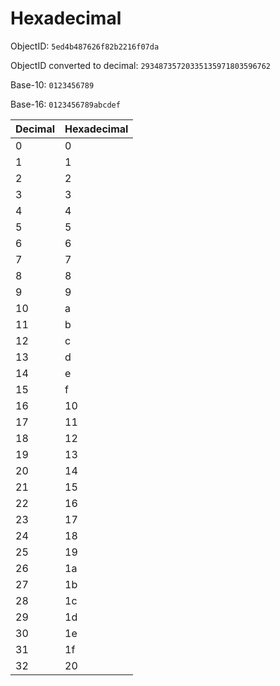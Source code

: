 # Hexadecimal

ObjectID: `5ed4b487626f82b2216f07da`

ObjectID converted to decimal: `29348735720335135971803596762`

Base-10: `0123456789`

Base-16: `0123456789abcdef`

| Decimal | Hexadecimal |
|---------|-------------|
| 0       | 0           |
| 1       | 1           |
| 2       | 2           |
| 3       | 3           |
| 4       | 4           |
| 5       | 5           |
| 6       | 6           |
| 7       | 7           |
| 8       | 8           |
| 9       | 9           |
| 10      | a           |
| 11      | b           |
| 12      | c           |
| 13      | d           |
| 14      | e           |
| 15      | f           |
| 16      | 10          |
| 17      | 11          |
| 18      | 12          |
| 19      | 13          |
| 20      | 14          |
| 21      | 15          |
| 22      | 16          |
| 23      | 17          |
| 24      | 18          |
| 25      | 19          |
| 26      | 1a          |
| 27      | 1b          |
| 28      | 1c          |
| 29      | 1d          |
| 30      | 1e          |
| 31      | 1f          |
| 32      | 20          |
